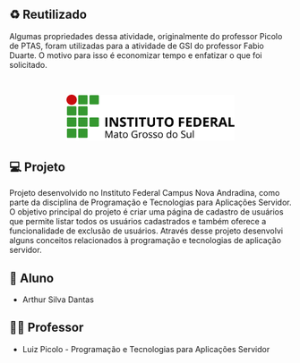 ## ♻️ Reutilizado

Algumas propriedades dessa atividade, originalmente do professor Picolo de PTAS, foram utilizadas para a atividade de GSI do professor Fabio Duarte. O motivo para isso é economizar tempo e enfatizar o que foi solicitado.

<br/>

<p align="center">
  <img src="logo_ifms.png" width="300px">
</p>

## 💻 Projeto

Projeto desenvolvido no Instituto Federal Campus Nova Andradina, como parte da disciplina de Programação e Tecnologias para Aplicações Servidor. O objetivo principal do projeto é criar uma página de cadastro de usuários que permite listar todos os usuários cadastrados e também oferece a funcionalidade de exclusão de usuários. Através desse projeto desenvolvi alguns conceitos relacionados à programação e tecnologias de aplicação servidor.

## 🧑 Aluno

- Arthur Silva Dantas

## 🧑‍🏫 Professor

- Luiz Picolo - Programação e Tecnologias para Aplicações Servidor
